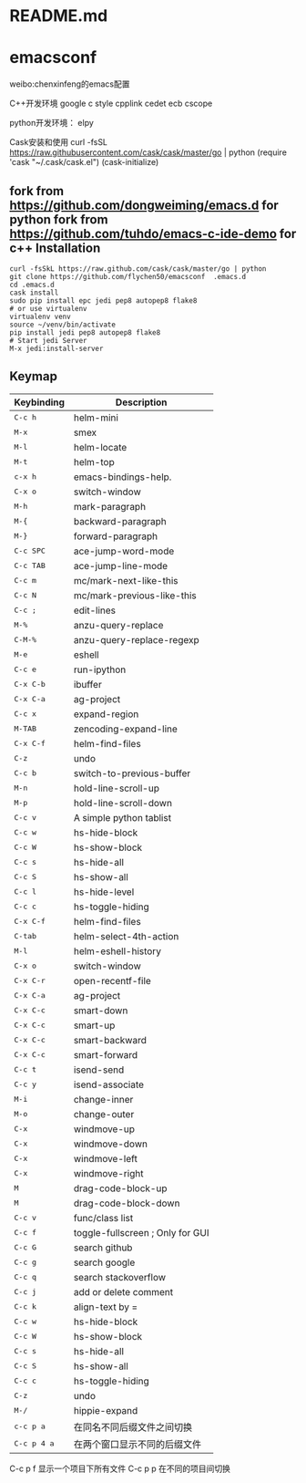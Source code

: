 # README.md

emacsconf
=========
weibo:chenxinfeng的emacs配置

C++开发环境
google c style
cpplink
cedet
ecb
cscope

python开发环境：
elpy

Cask安装和使用
curl -fsSL https://raw.githubusercontent.com/cask/cask/master/go | python
(require 'cask "~/.cask/cask.el")
(cask-initialize)


fork from https://github.com/dongweiming/emacs.d for python
fork from https://github.com/tuhdo/emacs-c-ide-demo for c++
Installation
---

```
curl -fsSkL https://raw.github.com/cask/cask/master/go | python
git clone https://github.com/flychen50/emacsconf  .emacs.d
cd .emacs.d
cask install
sudo pip install epc jedi pep8 autopep8 flake8
# or use virtualenv
virtualenv venv
source ~/venv/bin/activate
pip install jedi pep8 autopep8 flake8
# Start jedi Server
M-x jedi:install-server
```

Keymap
----

Keybinding         | Description
-------------------|------------------------------------------------------------
<kbd>C-c h</kbd> |helm-mini
<kbd>M-x</kbd> |smex
<kbd>M-l</kbd> |helm-locate
<kbd>M-t</kbd> |helm-top
<kbd>c-x h</kbd> |emacs-bindings-help.
<kbd>C-x o</kbd> |switch-window
<kbd>M-h</kbd> |mark-paragraph
<kbd>M-{</kbd> |backward-paragraph
<kbd>M-}</kbd> |forward-paragraph
<kbd>C-c SPC</kbd> |ace-jump-word-mode
<kbd>C-c TAB</kbd> |ace-jump-line-mode
<kbd>C-c m</kbd> |mc/mark-next-like-this
<kbd>C-c N</kbd> |mc/mark-previous-like-this
<kbd>C-c ;</kbd> |edit-lines
<kbd>M-%</kbd> |anzu-query-replace
<kbd>C-M-%</kbd> |anzu-query-replace-regexp
<kbd>M-e</kbd> |eshell
<kbd>C-c e</kbd> |run-ipython
<kbd>C-x C-b</kbd> |ibuffer
<kbd>C-x C-a</kbd> |ag-project
<kbd>C-c x</kbd> |expand-region
<kbd>M-TAB</kbd> |zencoding-expand-line
<kbd>C-x C-f</kbd> |helm-find-files
<kbd>C-z</kbd> |undo
<kbd>C-c b</kbd> |switch-to-previous-buffer
<kbd>M-n</kbd> |hold-line-scroll-up
<kbd>M-p</kbd> |hold-line-scroll-down
<kbd>C-c v</kbd> |A simple python tablist
<kbd>C-c w</kbd> |hs-hide-block
<kbd>C-c W</kbd> |hs-show-block
<kbd>C-c s</kbd> |hs-hide-all
<kbd>C-c S</kbd> |hs-show-all
<kbd>C-c l</kbd> |hs-hide-level
<kbd>C-c c</kbd> |hs-toggle-hiding
<kbd>C-x C-f</kbd> |helm-find-files
<kbd>C-tab</kbd> |helm-select-4th-action
<kbd>M-l</kbd> |helm-eshell-history
<kbd>C-x o</kbd> |switch-window
<kbd>C-x C-r</kbd> |open-recentf-file
<kbd>C-x C-a</kbd> |ag-project
<kbd>C-x C-c <down></kbd> |smart-down
<kbd>C-x C-c <up></kbd> |smart-up
<kbd>C-x C-c <left></kbd> |smart-backward
<kbd>C-x C-c <right></kbd> |smart-forward
<kbd>C-c t</kbd> |isend-send
<kbd>C-c y</kbd> |isend-associate
<kbd>M-i</kbd> |change-inner
<kbd>M-o</kbd> |change-outer
<kbd>C-x <up></kbd> |windmove-up
<kbd>C-x <down></kbd> |windmove-down
<kbd>C-x <left></kbd> |windmove-left
<kbd>C-x <right></kbd> |windmove-right
<kbd>M <up></kbd> |drag-code-block-up
<kbd>M <down></kbd> |drag-code-block-down
<kbd>C-c v</kbd> |func/class list
<kbd>C-c f</kbd> |toggle-fullscreen ; Only for GUI
<kbd>C-c G</kbd> |search github
<kbd>C-c g</kbd> |search google
<kbd>C-c q</kbd> |search stackoverflow
<kbd>C-c j</kbd> |add or delete comment
<kbd>C-c k</kbd> |align-text by =
<kbd>C-c w</kbd> |hs-hide-block
<kbd>C-c W</kbd> |hs-show-block
<kbd>C-c s</kbd> |hs-hide-all
<kbd>C-c S</kbd> |hs-show-all
<kbd>C-c c</kbd> |hs-toggle-hiding
<kbd>C-z</kbd> |undo
<kbd>M-/</kbd> |hippie-expand
<kbd>c-c p a </kbd> | 在同名不同后缀文件之间切换
<kbd>C-c p 4 a</kbd> | 在两个窗口显示不同的后缀文件
C-c p f 显示一个项目下所有文件
C-c p p 在不同的项目间切换
